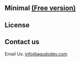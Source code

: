 ## Minimal [(Free version)](https://minimal-kit-react.vercel.app/)

## License

## Contact us

Email Us: info@agudodev.com
